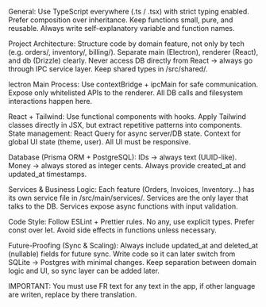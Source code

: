 General:
Use TypeScript everywhere (.ts / .tsx) with strict typing enabled.
Prefer composition over inheritance.
Keep functions small, pure, and reusable.
Always write self-explanatory variable and function names.

Project Architecture:
Structure code by domain feature, not only by tech (e.g. orders/, inventory/, billing/).
Separate main (Electron), renderer (React), and db (Drizzle) clearly.
Never access DB directly from React → always go through IPC service layer.
Keep shared types in /src/shared/.

lectron Main Process:
Use contextBridge + ipcMain for safe communication.
Expose only whitelisted APIs to the renderer.
All DB calls and filesystem interactions happen here.

React + Tailwind:
Use functional components with hooks.
Apply Tailwind classes directly in JSX, but extract repetitive patterns into components.
State management:
React Query for async server/DB state.
Context for global UI state (theme, user).
All UI must be responsive.

Database (Prisma ORM + PostgreSQL):
IDs → always text (UUID-like).
Money → always stored as integer cents.
Always provide created_at and updated_at timestamps.

Services & Business Logic:
Each feature (Orders, Invoices, Inventory…) has its own service file in /src/main/services/.
Services are the only layer that talks to the DB.
Services expose async functions with input validation.

Code Style:
Follow ESLint + Prettier rules.
No any, use explicit types.
Prefer const over let.
Avoid side effects in functions unless necessary.

Future-Proofing (Sync & Scaling):
Always include updated_at and deleted_at (nullable) fields for future sync.
Write code so it can later switch from SQLite → Postgres with minimal changes.
Keep separation between domain logic and UI, so sync layer can be added later.

IMPORTANT:
You must use FR text for any text in the app, if other language are writen, replace by there translation.